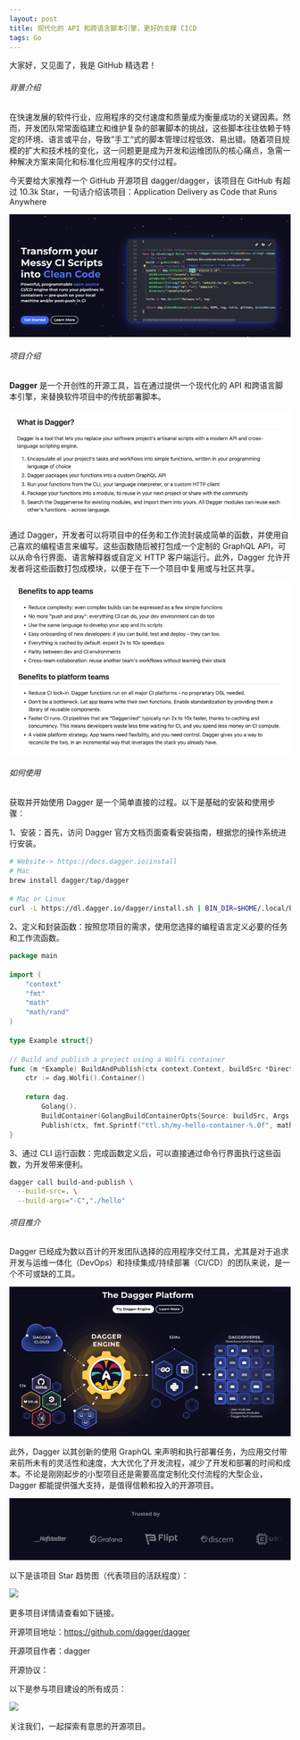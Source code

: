 ```yaml
---
layout: post
title: 现代化的 API 和跨语言脚本引擎，更好的支撑 CICD
tags: Go
---
```


大家好，又见面了，我是 GitHub 精选君！

###### 背景介绍

在快速发展的软件行业，应用程序的交付速度和质量成为衡量成功的关键因素。然而，开发团队常常面临建立和维护复杂的部署脚本的挑战，这些脚本往往依赖于特定的环境、语言或平台，导致”手工“式的脚本管理过程低效、易出错。随着项目规模的扩大和技术栈的变化，这一问题更是成为开发和运维团队的核心痛点，急需一种解决方案来简化和标准化应用程序的交付过程。

今天要给大家推荐一个 GitHub 开源项目 dagger/dagger，该项目在 GitHub 有超过 10.3k Star，一句话介绍该项目：Application Delivery as Code that Runs Anywhere

![](https://raw.githubusercontent.com/ZhuPeng/pic/master/images/compress_image-20240502221026794.png)

###### 项目介绍

**Dagger** 是一个开创性的开源工具，旨在通过提供一个现代化的 API 和跨语言脚本引擎，来替换软件项目中的传统部署脚本。

![](https://raw.githubusercontent.com/ZhuPeng/pic/master/images/compress_image-20240502221140773.png)

通过 Dagger，开发者可以将项目中的任务和工作流封装成简单的函数，并使用自己喜欢的编程语言来编写。这些函数随后被打包成一个定制的 GraphQL API，可以从命令行界面、语言解释器或自定义 HTTP 客户端运行。此外，Dagger 允许开发者将这些函数打包成模块，以便于在下一个项目中复用或与社区共享。

![](https://raw.githubusercontent.com/ZhuPeng/pic/master/images/compress_image-20240502221156532.png)

###### 如何使用

获取并开始使用 Dagger 是一个简单直接的过程。以下是基础的安装和使用步骤：

1、安装：首先，访问 Dagger 官方文档页面查看安装指南，根据您的操作系统进行安装。

```bash
# Website-> https://docs.dagger.io/install
# Mac
brew install dagger/tap/dagger

# Mac or Linux
curl -L https://dl.dagger.io/dagger/install.sh | BIN_DIR=$HOME/.local/bin sh
```

2、定义和封装函数：按照您项目的需求，使用您选择的编程语言定义必要的任务和工作流函数。

```go
package main

import (
	"context"
	"fmt"
	"math"
	"math/rand"
)

type Example struct{}

// Build and publish a project using a Wolfi container
func (m *Example) BuildAndPublish(ctx context.Context, buildSrc *Directory, buildArgs []string) (string, error) {
	ctr := dag.Wolfi().Container()

	return dag.
		Golang().
		BuildContainer(GolangBuildContainerOpts{Source: buildSrc, Args: buildArgs, Base: ctr}).
		Publish(ctx, fmt.Sprintf("ttl.sh/my-hello-container-%.0f", math.Floor(rand.Float64()*10000000))) //#nosec
}
```

3、通过 CLI 运行函数：完成函数定义后，可以直接通过命令行界面执行这些函数，为开发带来便利。

```bash
dagger call build-and-publish \
  --build-src=. \
  --build-args="-C","./hello"
```

###### 项目推介

Dagger 已经成为数以百计的开发团队选择的应用程序交付工具，尤其是对于追求开发与运维一体化（DevOps）和持续集成/持续部署（CI/CD）的团队来说，是一个不可或缺的工具。

![](https://raw.githubusercontent.com/ZhuPeng/pic/master/images/compress_image-20240502221834512.png)

此外，Dagger 以其创新的使用 GraphQL 来声明和执行部署任务，为应用交付带来前所未有的灵活性和速度，大大优化了开发流程，减少了开发和部署的时间和成本。不论是刚刚起步的小型项目还是需要高度定制化交付流程的大型企业，Dagger 都能提供强大支持，是值得信赖和投入的开源项目。

![](https://raw.githubusercontent.com/ZhuPeng/pic/master/images/compress_image-20240502221810939.png)

以下是该项目 Star 趋势图（代表项目的活跃程度）：

![](https://api.star-history.com/svg?repos=dagger/dagger&type=Timeline)

更多项目详情请查看如下链接。

开源项目地址：https://github.com/dagger/dagger 

开源项目作者：dagger

开源协议：

以下是参与项目建设的所有成员：

![](https://contrib.rocks/image?repo=dagger/dagger)

关注我们，一起探索有意思的开源项目。

